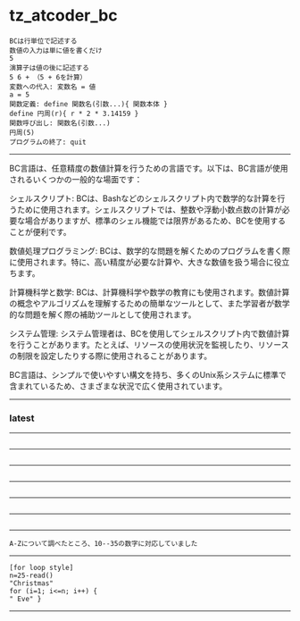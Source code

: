 # tz_atcoder_bc

```
BCは行単位で記述する
数値の入力は単に値を書くだけ
5
演算子は値の後に記述する
5 6 + （5 + 6を計算）
変数への代入: 変数名 = 値
a = 5
関数定義: define 関数名(引数...){ 関数本体 }
define 円周(r){ r * 2 * 3.14159 }
関数呼び出し: 関数名(引数...)
円周(5)
プログラムの終了: quit
```

---

BC言語は、任意精度の数値計算を行うための言語です。以下は、BC言語が使用されるいくつかの一般的な場面です：

シェルスクリプト: BCは、Bashなどのシェルスクリプト内で数学的な計算を行うために使用されます。シェルスクリプトでは、整数や浮動小数点数の計算が必要な場合がありますが、標準のシェル機能では限界があるため、BCを使用することが便利です。

数値処理プログラミング: BCは、数学的な問題を解くためのプログラムを書く際に使用されます。特に、高い精度が必要な計算や、大きな数値を扱う場合に役立ちます。

計算機科学と数学: BCは、計算機科学や数学の教育にも使用されます。数値計算の概念やアルゴリズムを理解するための簡単なツールとして、また学習者が数学的な問題を解く際の補助ツールとして使用されます。

システム管理: システム管理者は、BCを使用してシェルスクリプト内で数値計算を行うことがあります。たとえば、リソースの使用状況を監視したり、リソースの制限を設定したりする際に使用されることがあります。

BC言語は、シンプルで使いやすい構文を持ち、多くのUnix系システムに標準で含まれているため、さまざまな状況で広く使用されています。

---
### latest

---
```

```
---
```

```
---
```

```
---
```

```
---
```

```
---
```

```
---
```
A-Zについて調べたところ、10--35の数字に対応していました
```
---
```
[for loop style]
n=25-read()
"Christmas"
for (i=1; i<=n; i++) {
" Eve" }
```
---
